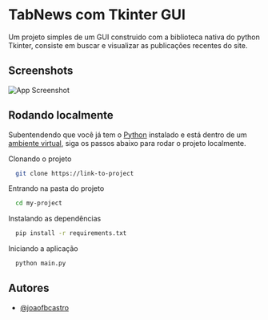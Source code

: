 
# TabNews com Tkinter GUI

Um projeto simples de um GUI construido com a biblioteca nativa do python Tkinter, consiste em buscar e visualizar as publicações recentes do site.

## Screenshots

![App Screenshot](https://i.imgur.com/BG7ISXp.png?text=App+Screenshot+Here)


## Rodando localmente

Subentendendo que você já tem o [Python](https://www.python.org/downloads/) instalado e está dentro de um [ambiente virtual](https://docs.python.org/pt-br/3/tutorial/venv.html), siga os passos abaixo para rodar o projeto localmente.

Clonando o projeto

```bash
  git clone https://link-to-project
```

Entrando na pasta do projeto

```bash
  cd my-project
```

Instalando as dependências

```bash
  pip install -r requirements.txt
```

Iniciando a aplicação

```bash
  python main.py
```


## Autores

- [@joaofbcastro](https://www.github.com/joaofbcastro)

